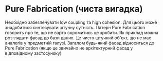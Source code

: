 # Pure Fabrication (чиста вигадка)

Необхідно забезпечувати low coupling та high cohesion. Для цього може знадобитися синтезувати штучну сутність. Патерн Pure Fabrication говорить про те, що не варто соромитись це зробити. Як приклад можна розглядати фасад до бази даних. Це чисто штучний об'єкт, що не має аналогів у предметній галузі. Загалом будь-який фасад відноситься до Pure Fabrication (якщо це звичайно не архітектурний фасад у відповідному застосуноку)
